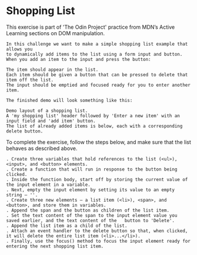 # Shopping List

This exercise is part of 'The Odin Project' practice from MDN’s Active Learning sections on DOM manipulation.

    In this challenge we want to make a simple shopping list example that allows you 
    to dynamically add items to the list using a form input and button. 
    When you add an item to the input and press the button:

    The item should appear in the list.
    Each item should be given a button that can be pressed to delete that item off the list.
    The input should be emptied and focused ready for you to enter another item.
    
    The finished demo will look something like this:

    Demo layout of a shopping list. 
    A 'my shopping list' header followed by 'Enter a new item' with an input field and 'add item' button. 
    The list of already added items is below, each with a corresponding delete button. 



To complete the exercise, follow the steps below, and make sure that the list behaves as described above.


    . Create three variables that hold references to the list (<ul>), <input>, and <button> elements.
    . Create a function that will run in response to the button being clicked.
    . Inside the function body, start off by storing the current value of the input element in a variable.
    . Next, empty the input element by setting its value to an empty string — ''.
    . Create three new elements — a list item (<li>), <span>, and <button>, and store them in variables.
    . Append the span and the button as children of the list item.
    . Set the text content of the span to the input element value you saved earlier, and the text content of the   button to 'Delete'.
    . Append the list item as a child of the list.
    . Attach an event handler to the delete button so that, when clicked, it will delete the entire list item (<li>...</li>).
    . Finally, use the focus() method to focus the input element ready for entering the next shopping list item.
